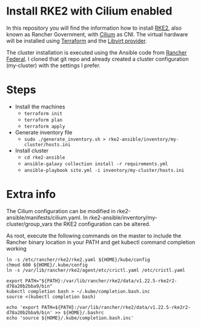 # Install RKE2 with Cilium enabled
In this repository you will find the information how to install [RKE2](https://docs.rke2.io/), also known as Rancher Government, with [Cilium](https://cilium.io/) as CNI. The virtual hardware will be installed using [Terraform](https://www.terraform.io/) and the [Libvirt provider](https://github.com/dmacvicar/terraform-provider-libvirt).

The cluster installation is executed using the Ansible code from [Rancher Federal](https://github.com/rancherfederal/rke2-ansible). I cloned that git repo and already created a cluster configuration (my-cluster) with the settings I prefer.

# Steps
* Install the machines
  * `terraform init`
  * `terraform plan`
  * `terraform apply`
* Generate inventory file
  * `sudo ./generate_inventory.sh > rke2-ansible/inventory/my-cluster/hosts.ini`
* Install cluster
  * `cd rke2-ansible`
  * `ansible-galaxy collection install -r requirements.yml`
  * `ansible-playbook site.yml -i inventory/my-cluster/hosts.ini`

# Extra info
The Cilium configuration can be modified in rke2-ansible/manifests/cilium.yaml. In rke2-ansible/inventory/my-cluster/group_vars the RKE2 configuration can be altered.

As root, execute the following commands on the master to include the Rancher binary location in your PATH and get kubectl command completion working

```lang=shell
ln -s /etc/rancher/rke2/rke2.yaml ${HOME}/kube/config
chmod 600 ${HOME}/.kube/config
ln -s /var/lib/rancher/rke2/agent/etc/crictl.yaml /etc/crictl.yaml

export PATH="${PATH}:/var/lib/rancher/rke2/data/v1.22.5-rke2r2-d78a20b2bba9/bin"
kubectl completion bash > ~/.kube/completion.bash.inc
source <(kubectl completion bash)

echo 'export PATH=${PATH}:/var/lib/rancher/rke2/data/v1.22.5-rke2r2-d78a20b2bba9/bin' >> ${HOME}/.bashrc
echo 'source ${HOME}/.kube/completion.bash.inc'
```